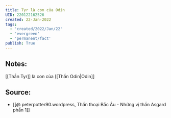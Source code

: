 ```yaml
---
title: Tyr là con của Odin
UID: 220122162526
created: 22-Jan-2022
tags:
  - 'created/2022/Jan/22'
  - 'evergreen'
  - 'permanent/fact'
publish: True
---
```

## Notes:
[[Thần Tyr]] là con của [[Thần Odin|Odin]]

## Source:
- [[@ peterpotter90.wordpress, Thần thoại Bắc Âu - Những vị thần Asgard phần 1]]


